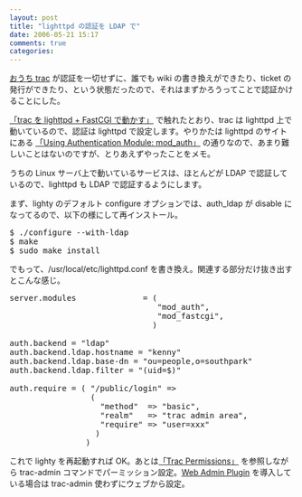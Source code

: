 ```yaml
---
layout: post
title: "lighttpd の認証を LDAP で"
date: 2006-05-21 15:17
comments: true
categories: 
---
```

<p class="entryBody">
<a href="http://trac.mizzy.org/public/" target="_blank">おうち trac</a> が認証を一切せずに、誰でも wiki の書き換えができたり、ticket の発行ができたり、という状態だったので、それはまずかろうってことで認証かけることにした。
</p>

<p class="entryBody">
<a href="http://mizzy.org/linux/trac_and_lighty.html" target="_blank">「trac を lighttpd + FastCGI で動かす」</a> で触れたとおり、trac は lighttpd 上で動いているので、認証は lighttpd で設定します。やりかたは lighttpd のサイトにある <a href="http://www.lighttpd.net/documentation/authentication.html" target="_blank">「Using Authentication Module: mod_auth」</a> の通りなので、あまり難しいことはないのですが、とりあえずやったことをメモ。
</p>

<p class="entryBody">
うちの Linux サーバ上で動いているサービスは、ほとんどが LDAP で認証しているので、lighttpd も LDAP で認証するようにします。
</p>

<p class="entryBody">
まず、lighty のデフォルト configure オプションでは、auth_ldap が disable になってるので、以下の様にして再インストール。
</p>

<pre class="code">
$ ./configure --with-ldap
$ make
$ sudo make install
</pre>

<p class="entryBody">
でもって、/usr/local/etc/lighttpd.conf を書き換え。関連する部分だけ抜き出すとこんな感じ。
</p>

<pre class="code">
server.modules              = (
                               "mod_auth",
                               "mod_fastcgi",
                              )

auth.backend = "ldap"
auth.backend.ldap.hostname = "kenny"
auth.backend.ldap.base-dn = "ou=people,o=southpark"
auth.backend.ldap.filter = "(uid=$)"

auth.require = ( "/public/login" =>
                 (
                   "method"  => "basic",
                   "realm"   => "trac admin area",
                   "require" => "user=xxx"
                  )
                )
</pre>

<p class="entryBody">
これで lighty を再起動すれば OK。あとは<a href="http://projects.edgewall.com/trac/wiki/TracPermissions" target="_blank">「Trac Permissions」</a> を参照しながら trac-admin コマンドでパーミッション設定。<a href="http://projects.edgewall.com/trac/wiki/WebAdmin" target="_blank">Web Admin Plugin</a> を導入している場合は trac-admin 使わずにウェブから設定。
</p>

